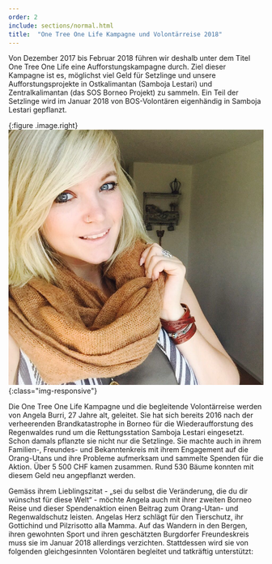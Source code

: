 ```yaml
---
order: 2
include: sections/normal.html
title:  "One Tree One Life Kampagne und Volontärreise 2018"
---
```

Von Dezember 2017 bis Februar 2018 führen wir deshalb unter dem Titel One Tree One Life eine Aufforstungskampagne durch. Ziel dieser Kampagne ist es, möglichst viel Geld für Setzlinge und unsere Aufforstungsprojekte in Ostkalimantan (Samboja Lestari) und Zentralkalimantan (das SOS Borneo Projekt) zu sammeln. Ein Teil der Setzlinge wird im Januar 2018 von BOS-Volontären eigenhändig in Samboja Lestari gepflanzt.  

{:figure .image.right}
  ![image-title-here](assets/img/portraits/angela_burri.jpg){:class="img-responsive"}

Die One Tree One Life Kampagne und die begleitende Volontärreise werden von Angela Burri, 27 Jahre alt, geleitet. Sie hat sich bereits 2016 nach der verheerenden Brandkatastrophe in Borneo für die Wiederaufforstung des Regenwaldes rund um die Rettungsstation Samboja Lestari eingesetzt. Schon damals pflanzte sie nicht nur die Setzlinge. Sie machte auch in ihrem Familien-, Freundes- und Bekanntenkreis mit ihrem Engagement auf die Orang-Utans und ihre Probleme aufmerksam und sammelte Spenden für die Aktion. Über 5 500 CHF kamen zusammen. Rund 530 Bäume konnten mit diesem Geld neu angepflanzt werden.

Gemäss ihrem Lieblingszitat - „sei du selbst die Veränderung, die du dir wünschst für diese Welt“ - möchte Angela auch mit ihrer zweiten Borneo Reise und dieser Spendenaktion einen Beitrag zum Orang-Utan- und Regenwaldschutz leisten. Angelas Herz schlägt für den Tierschutz, ihr Gottichind und Pilzrisotto alla Mamma. Auf das Wandern in den Bergen, ihren gewohnten Sport und ihren geschätzten Burgdorfer Freundeskreis muss sie im Januar 2018 allerdings verzichten. Stattdessen wird sie von folgenden gleichgesinnten Volontären begleitet und tatkräftig unterstützt: 





